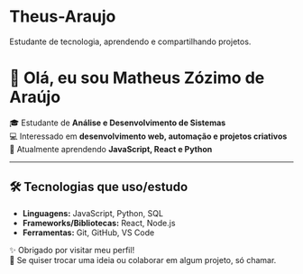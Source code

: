 # Theus-Araujo
Estudante de tecnologia, aprendendo e compartilhando projetos.

# 👋 Olá, eu sou Matheus Zózimo de Araújo  

🎓 Estudante de **Análise e Desenvolvimento de Sistemas**  
💻 Interessado em **desenvolvimento web, automação e projetos criativos**  
🚀 Atualmente aprendendo **JavaScript, React e Python**  

---

## 🛠️ Tecnologias que uso/estudo
- **Linguagens:** JavaScript, Python, SQL  
- **Frameworks/Bibliotecas:** React, Node.js  
- **Ferramentas:** Git, GitHub, VS Code  

✨ Obrigado por visitar meu perfil!  
💬 Se quiser trocar uma ideia ou colaborar em algum projeto, só chamar. 

